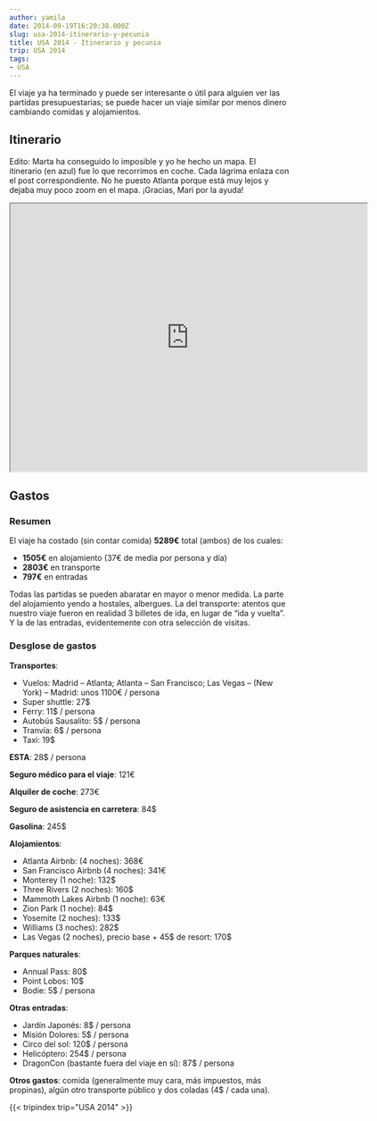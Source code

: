 ```yaml
---
author: yamila
date: 2014-09-19T16:20:38.000Z
slug: usa-2014-itinerario-y-pecunia
title: USA 2014 - Itinerario y pecunia
trip: USA 2014
tags:
- USA
---
```



El viaje ya ha terminado y puede ser interesante o útil para alguien ver las partidas presupuestarias; se puede hacer un viaje similar por menos dinero cambiando comidas y alojamientos.


## Itinerario

Edito: Marta ha conseguido lo imposible y yo he hecho un mapa. El itinerario (en azul) fue lo que recorrimos en coche. Cada lágrima enlaza con el post correspondiente. No he puesto Atlanta porque está muy lejos y dejaba muy poco zoom en el mapa. ¡Gracias, Mari por la ayuda!
<iframe height="480" src="https://mapsengine.google.com/map/u/0/embed?mid=zDdLex6w5VzM.kGG-iwz5i0Zg" width="640"></iframe>

## Gastos

### Resumen

El viaje ha costado (sin contar comida) **5289€** total (ambos) de los cuales:

- **1505€** en alojamiento (37€ de media por persona y día)
- **2803€** en transporte
- **797€** en entradas

Todas las partidas se pueden abaratar en mayor o menor medida. La parte del alojamiento yendo a hostales, albergues. La del transporte: atentos que nuestro viaje fueron en realidad 3 billetes de ida, en lugar de “ida y vuelta”. Y la de las entradas, evidentemente con otra selección de visitas.

### Desglose de gastos

**Transportes**:

- Vuelos: Madrid – Atlanta; Atlanta – San Francisco; Las Vegas – (New York) – Madrid: unos 1100€ / persona
- Super shuttle: 27$
- Ferry: 11$ / persona
- Autobús Sausalito: 5$ / persona
- Tranvía: 6$ / persona
- Taxi: 19$

**ESTA**: 28$ / persona

**Seguro médico para el viaje**: 121€

**Alquiler de coche**: 273€

**Seguro de asistencia en carretera**: 84$

**Gasolina**: 245$

**Alojamientos**:

- Atlanta Airbnb: (4 noches): 368€
- San Francisco Airbnb (4 noches): 341€
- Monterey (1 noche): 132$
- Three Rivers (2 noches): 160$
- Mammoth Lakes Airbnb (1 noche): 63€
- Zion Park (1 noche): 84$
- Yosemite (2 noches): 133$
- Williams (3 noches): 282$
- Las Vegas (2 noches), precio base + 45$ de resort: 170$

**Parques naturales**:

- Annual Pass: 80$
- Point Lobos: 10$
- Bodie: 5$ / persona

**Otras entradas**:

- Jardín Japonés: 8$ / persona
- Misión Dolores: 5$ / persona
- Circo del sol: 120$ / persona
- Helicóptero: 254$ / persona
- DragonCon (bastante fuera del viaje en sí): 87$ / persona

**Otros gastos**: comida (generalmente muy cara, más impuestos, más propinas), algún otro transporte público y dos coladas (4$ / cada una).

{{< tripindex trip="USA 2014" >}}
